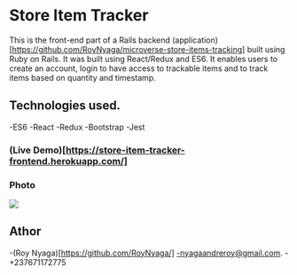 # Store Item Tracker

This is the front-end part of a Rails backend (application)[https://github.com/RoyNyaga/microverse-store-items-tracking] built using Ruby on Rails. It was built using React/Redux and ES6. It enables users to create an account, login to have access to trackable items and to track items based on quantity and timestamp.
## Technologies used.
-ES6
-React
-Redux
-Bootstrap
-Jest

### (Live Demo)[https://store-item-tracker-frontend.herokuapp.com/]

### Photo
<img src="https://res.cloudinary.com/it-s-tech/image/upload/v1584549520/Screenshot_from_2020-03-18_17-37-04_uy47hq.png">

## Athor
-(Roy Nyaga)[https://github.com/RoyNyaga/]
-nyagaandreroy@gmail.com.
-+237671172775
